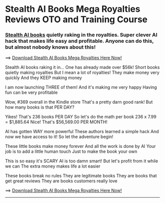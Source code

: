 # Stealth AI Books Mega Royalties Reviews OTO and Training Course

### [Stealth AI books](https://jvupsell.com/2025/02/stealth-ai-books-mega-royalties-reviews/) quietly raking in the royalties. Super clever AI hack that makes life easy and profitable. Anyone can do this, but almost nobody knows about this!

==> [Download Stealth AI Books Mega Royalties Here Now!](https://warriorplus.com/o2/a/rystnld/0)

Stealth AI books raking it in... One has already made over $56k!
Short books quietly making royalties 
But I mean a lot of royalties! 
They make money very quickly 
And they KEEP making money 

I am now launching THREE of them! 
And it's making me very happy 
Having fun can be very profitable 

Wow, #369 overall in the Kindle store
That's a pretty darn good rank!
But how many books is that PER DAY?

Yikes! That's 236 books PER DAY
So let's do the math per book
236 x 7.99 = $1,885.64 
Nice! That's $56,569.00 PER MONTH!

AI has gotten WAY more powerful 
These authors learned a simple hack
And now we have access to it! 
So let the adventure begin! 

These little books make money forever
And all the work is done by AI
Your job is to add a little human touch
Just to make the book your own

This is so easy it's SCARY 
AI is too damn smart! 
But let's profit from it while we can 
The extra money makes life a lot easier 

These books break no rules 
They are legitimate books 
They are books that get great reviews 
They are books customers really love

==> [Download Stealth AI Books Mega Royalties Here Now!](https://warriorplus.com/o2/a/rystnld/0)

---
